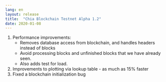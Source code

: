 ```yaml
---
lang: en
layout: release
title:  "Chia Blockchain Testnet Alpha 1.2"
date: 2020-01-08
---
```


1. Performance improvements:
    - Removes database access from blockchain, and handles headers instead of blocks
    - Avoid processing blocks and unfinished blocks that we have already seen.
    - Also adds test for load.
2. Improvements to plotting via lookup table - as much as 15% faster
3. Fixed a blockchain initialization bug
